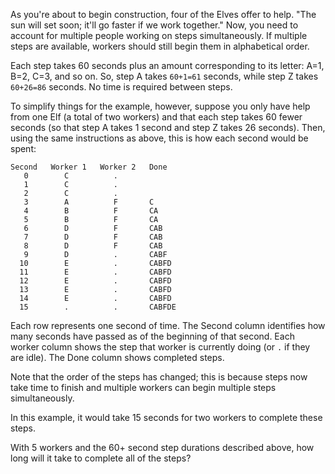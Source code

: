 As you're about to begin construction, four of the Elves offer to help. "The sun will set soon; it'll go faster if we work together." Now, you need to account for multiple people working on steps simultaneously. If multiple steps are available, workers should still begin them in alphabetical order.

Each step takes 60 seconds plus an amount corresponding to its letter: A=1, B=2, C=3, and so on. So, step A takes `60+1=61` seconds, while step Z takes `60+26=86` seconds. No time is required between steps.

To simplify things for the example, however, suppose you only have help from one Elf (a total of two workers) and that each step takes 60 fewer seconds (so that step A takes 1 second and step Z takes 26 seconds). Then, using the same instructions as above, this is how each second would be spent:
```
Second   Worker 1   Worker 2   Done
   0        C          .        
   1        C          .        
   2        C          .        
   3        A          F       C
   4        B          F       CA
   5        B          F       CA
   6        D          F       CAB
   7        D          F       CAB
   8        D          F       CAB
   9        D          .       CABF
  10        E          .       CABFD
  11        E          .       CABFD
  12        E          .       CABFD
  13        E          .       CABFD
  14        E          .       CABFD
  15        .          .       CABFDE
```
Each row represents one second of time. The Second column identifies how many seconds have passed as of the beginning of that second. Each worker column shows the step that worker is currently doing (or `.` if they are idle). The Done column shows completed steps.

Note that the order of the steps has changed; this is because steps now take time to finish and multiple workers can begin multiple steps simultaneously.

In this example, it would take 15 seconds for two workers to complete these steps.

With 5 workers and the 60+ second step durations described above, how long will it take to complete all of the steps?